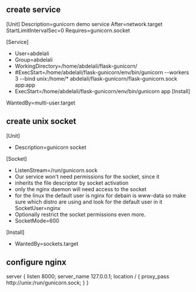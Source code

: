 ## create service

[Unit]
Description=gunicorn demo service
After=network.target
StartLimitIntervalSec=0
Requires=gunicorn.socket

[Service]

- User=abdelali
- Group=abdelali
- WorkingDirectory=/home/abdelali/flask-gunicorn/
- #ExecStart=/home/abdelali/flask-gunicorn/env/bin/gunicorn --workers 3 --bind unix:/home/\* abdelali/flask-gunicorn/flask-gunicorn.sock app:app
- ExecStart=/home/abdelali/flask-gunicorn/env/bin/gunicorn app
  [Install]

WantedBy=multi-user.target

## create unix socket

[Unit]

- Description=gunicorn socket

[Socket]

- ListenStream=/run/gunicorn.sock
- Our service won't need permissions for the socket, since it
- inherits the file descriptor by socket activation
- only the nginx daemon will need access to the socket
- for the linux the default user is nginx for debain is www-data so make sure which distro are using and look for the default user in it
  SocketUser=nginx
- Optionally restrict the socket permissions even more.
- SocketMode=600

[Install]

- WantedBy=sockets.target

## configure nginx

server {
listen 8000;
server_name 127.0.0.1;
location / {
proxy_pass http://unix:/run/gunicorn.sock;
}
}
